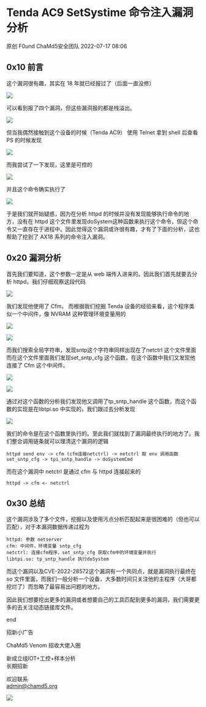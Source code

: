 #  Tenda AC9 SetSystime 命令注入漏洞分析   
原创 F0und  ChaMd5安全团队   2022-07-17 08:06  
  
## 0x10 前言  
  
这个漏洞很有趣，其实在 18 年就已经报过了（后面一直没修）  
  
![](https://mmbiz.qpic.cn/mmbiz_png/PUubqXlrzBQ8XhicldUsGqwyGmiaicIMxFJpPNAVruiaQr5NwwT9mAqhT5fr7z04KZbFtelEchgmUHGLkITF7qM4rg/640?wx_fmt=png "")  
  
可以看到报了四个漏洞，但这些漏洞报的都是栈溢出。  
  
![](https://mmbiz.qpic.cn/mmbiz_png/PUubqXlrzBQ8XhicldUsGqwyGmiaicIMxFJSYsCyZRbibpjwS3ZV37ic8iatnzzEficMZqiauKRf1TNsZShhY7jQxL9zlw/640?wx_fmt=png "")  
  
但当我偶然接触到这个设备的时候（Tenda AC9） 使用 Telnet 拿到 shell 后查看 PS 的时候发现  
  
![](https://mmbiz.qpic.cn/mmbiz_png/PUubqXlrzBQ8XhicldUsGqwyGmiaicIMxFJqCcBE2Sqz7PQr6ycJLf1ofJB1JP9UdvXScG0RSKXicuN6aDH6Jc8zfg/640?wx_fmt=png "")  
  
而我尝试了一下发现，这里是可控的  
  
![](https://mmbiz.qpic.cn/mmbiz_png/PUubqXlrzBQ8XhicldUsGqwyGmiaicIMxFJtL6Y2oEjuUH3FicvB8XBMiakVqdJgRtPVqP19yC8NwJhK0r6BVibSZ3IA/640?wx_fmt=png "")  
  
并且这个命令确实执行了  
  
![](https://mmbiz.qpic.cn/mmbiz_png/PUubqXlrzBQ8XhicldUsGqwyGmiaicIMxFJmeNYz0FT7B6Ak6v0qALGy3OeRnAWFhweLIKP2icp5lNxT6lPEMYP3zA/640?wx_fmt=png "")  
  
于是我们就开始疑惑，因为在分析 httpd 的时候并没有发现能够执行命令的地方，没有在 httpd 这个文件里发现doSystem这种函数来执行这个命令，但这个命令又一直存在于进程中。因此觉得这个漏洞或许很有趣，才有了下面的分析，这也帮助了挖到了 AX18 系列的命令注入漏洞。  
## 0x20 漏洞分析  
  
首先我们要知道，这个参数一定是从 web 端传入进来的。因此我们首先就要去分析 httpd，我们仔细观察这段代码  
  
![](https://mmbiz.qpic.cn/mmbiz_png/PUubqXlrzBQ8XhicldUsGqwyGmiaicIMxFJiauvHT6jZCgRbMac92kGNfkyen2CicGwEYSjJI3TauQth2sz7ntzeVjQ/640?wx_fmt=png "")  
  
我们发现他使用了 Cfm， 而根据我们挖掘 Tenda 设备的经验来看，这个程序类似一个中间件，像 NVRAM 这种管理环境变量用的  
  
![](https://mmbiz.qpic.cn/mmbiz_png/PUubqXlrzBQ8XhicldUsGqwyGmiaicIMxFJC4EPNLfAJ2tKQtLm2GVX45FfJJxmM4wVwGOO9sO49tpbwPtG7QKoPg/640?wx_fmt=png "")  
  
![](https://mmbiz.qpic.cn/mmbiz_png/PUubqXlrzBQ8XhicldUsGqwyGmiaicIMxFJxwoNOHBI2ibMHibKGb6gc1IIyOHkoCRIsNXIt2nPhagdbudjXcBcILQA/640?wx_fmt=png "")  
  
而我们搜索全局字符串，发现sntp这个字符串同样出现在了netctrl 这个文件里面 而在这个文件里面我们发现set_sntp_cfg 这个函数，在这个函数中我们又发现他连接了 Cfm 这个中间件。  
  
![](https://mmbiz.qpic.cn/mmbiz_png/PUubqXlrzBQ8XhicldUsGqwyGmiaicIMxFJiaVy14zC3KqDZzbiaMbtqVWsciaUsM1If8JiclOYWExDR2vKQ2hGAegiasA/640?wx_fmt=png "")  
  
![](https://mmbiz.qpic.cn/mmbiz_png/PUubqXlrzBQ8XhicldUsGqwyGmiaicIMxFJ7PU5EoyZfDH0rxdbOpfqR3dfibAAzxLPnzxIYZqicID8r3bYExPrWkLQ/640?wx_fmt=png "")  
  
通过对这个函数的分析我们发现他又调用了tp_sntp_handle 这个函数，而这个函数的实现是在libtpi.so 中实现的，我们跟过去分析发现  
  
![](https://mmbiz.qpic.cn/mmbiz_png/PUubqXlrzBQ8XhicldUsGqwyGmiaicIMxFJocFV9sichOX0RJQ9QeWY3mibot7CqqlZthTaHGFHtdpabbSXyPKcam0A/640?wx_fmt=png "")  
  
我们的命令是在这个函数里执行的。至此我们就找到了漏洞最终执行的地方了。我们整合调用链条就可以理清这个漏洞的逻辑  
```
httpd send env -> cfm (cfm连接netctrl) -> netctrl 取 env 调用函数set_sntp_cfg -> tpi_sntp_handle -> doSystemCmd
```  
  
而在这个漏洞中 netctrl 是通过 cfm 与 httpd 连接起来的  
```
httpd -> cfm <- netctrl

```  
## 0x30 总结  
  
这个漏洞涉及了多个文件，挖掘以及使用污点分析匹配起来是很困难的（但也可以匹配），对于本漏洞数据传递过程为  
```
httpd: 参数 netserver
cfm: 中间件，环境变量 sntp_cfg
netctrl: 连接cfm程序，set_sntp_cfg 获取cfm中的环境变量并执行
libtpi.so: tp_sntp_handle 执行doSystem

```  
  
而这个漏洞以及CVE-2022-28572这个漏洞有一个共同点，就是漏洞执行最终在 so 文件里面，而我们一般分析一个设备，大多数时间只关注他的主程序（大哥都挖烂了）而忽略了最容易出问题的地方。  
  
因此我们想要挖出更多的漏洞或者想要自己的工具匹配到更多的漏洞，我们需要更多的去关注动态链接库文件。  
  
end  
  
  
招新小广告  
  
ChaMd5 Venom 招收大佬入圈  
  
新成立组IOT+工控+样本分析   
长期招新  
  
欢迎联系  
admin@chamd5.org  
  
  
![](https://mmbiz.qpic.cn/mmbiz_png/PUubqXlrzBR8nk7RR7HefBINILy4PClwoEMzGCJovye9KIsEjCKwxlqcSFsGJSv3OtYIjmKpXzVyfzlqSicWwxQ/640?wx_fmt=jpeg "")  
